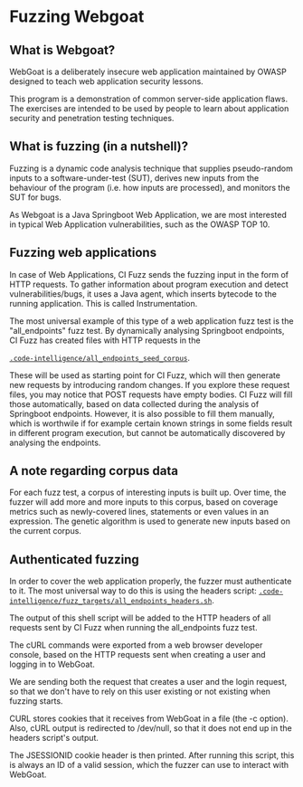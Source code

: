 # Fuzzing Webgoat

## What is Webgoat?

WebGoat is a deliberately insecure web application maintained by OWASP designed to teach web application security lessons.

This program is a demonstration of common server-side application flaws. The exercises are intended to be used by people to learn about application security and penetration testing techniques.

## What is fuzzing (in a nutshell)?

Fuzzing is a dynamic code analysis technique that supplies pseudo-random inputs
to a software-under-test (SUT), derives new inputs from the behaviour of the
program (i.e. how inputs are processed), and monitors the SUT for bugs.

As Webgoat is a Java Springboot Web Application, we are most interested in typical
Web Application vulnerabilities, such as the OWASP TOP 10.

## Fuzzing web applications

In case of Web Applications, CI Fuzz sends the fuzzing input in the form of
HTTP requests. To gather information about program execution and detect vulnerabilities/bugs,
it uses a Java agent, which inserts bytecode to the running application. This is called 
Instrumentation.

The most universal example of this type of a web application fuzz test is the "all_endpoints" fuzz test.
By dynamically analysing Springboot endpoints, CI Fuzz has created files with HTTP requests in the

[`.code-intelligence/all_endpoints_seed_corpus`](https://github.com/ci-fuzz/webgoat/blob/out_of_process_fuzzing/.code-intelligence/all_endpoints_seed_corpus).

These will be used as starting point for CI Fuzz, which will then generate new requests by introducing random changes.
If you explore these request files, you may notice that POST requests have empty bodies. CI Fuzz will fill those
automatically, based on data collected during the analysis of Springboot endpoints. However, it is also possible to
fill them manually, which is worthwile if for example certain known strings in some fields result in different
program execution, but cannot be automatically discovered by analysing the endpoints.

## A note regarding corpus data

For each fuzz test, a corpus of interesting inputs is built up.
Over time, the fuzzer will add more and more inputs to this corpus, based on
coverage metrics such as newly-covered lines, statements or even values in an
expression. The genetic algorithm is used to generate new inputs based on the
current corpus.

## Authenticated fuzzing

In order to cover the web application properly, the fuzzer must authenticate to it.
The most universal way to do this is using the headers script:
[`.code-intelligence/fuzz_targets/all_endpoints_headers.sh`](https://github.com/ci-fuzz/webgoat/blob/out_of_process_fuzzing/.code-intelligence/fuzz_targets/all_endpoints_headers.sh).

The output of this shell script will be added to the HTTP headers of all requests 
sent by CI Fuzz when running the all_endpoints fuzz test.

The cURL commands were exported from a web browser developer console, based on
the HTTP requests sent when creating a user and logging in to WebGoat.

We are sending both the request that creates a user and the login request, so that
we don't have to rely on this user existing or not existing when fuzzing starts.

CURL stores cookies that it receives from WebGoat in a file (the -c option). Also,
cURL output is redirected to /dev/null, so that it does not end up in the headers
script's output.

The JSESSIONID cookie header is then printed. After running this script, this is
always an ID of a valid session, which the fuzzer can use to interact with WebGoat. 



